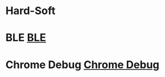 # Hard-Soft
# BLE [BLE]
# Chrome Debug [Chrome Debug]

[BLE]: https://github.com/don/cordova-plugin-ble-central#connect
[Chrome Debug]: chrome://inspect/#devices
